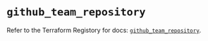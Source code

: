 # `github_team_repository`

Refer to the Terraform Registory for docs: [`github_team_repository`](https://registry.terraform.io/providers/integrations/github/5.34.0/docs/resources/team_repository).

